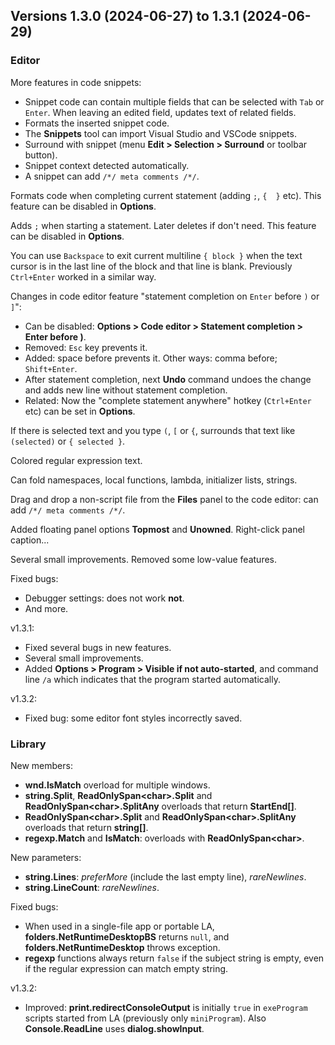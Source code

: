 ## Versions 1.3.0 (2024-06-27) to 1.3.1 (2024-06-29)

### Editor
More features in code snippets:
- Snippet code can contain multiple fields that can be selected with `Tab` or `Enter`. When leaving an edited field, updates text of related fields.
- Formats the inserted snippet code.
- The **Snippets** tool can import Visual Studio and VSCode snippets.
- Surround with snippet (menu **Edit > Selection > Surround** or toolbar button).
- Snippet context detected automatically.
- A snippet can add `/*/ meta comments /*/`.

Formats code when completing current statement (adding `;`, `{  }` etc). This feature can be disabled in **Options**.

Adds `;` when starting a statement. Later deletes if don't need. This feature can be disabled in **Options**.

You can use `Backspace` to exit current multiline `{ block }` when the text cursor is in the last line of the block and that line is blank. Previously `Ctrl+Enter` worked in a similar way.

Changes in code editor feature "statement completion on `Enter` before `)` or `]`":
- Can be disabled: **Options > Code editor > Statement completion > Enter before )**.
- Removed: `Esc` key prevents it.
- Added: space before prevents it. Other ways: comma before; `Shift+Enter`.
- After statement completion, next **Undo** command undoes the change and adds new line without statement completion.
- Related: Now the "complete statement anywhere" hotkey (`Ctrl+Enter` etc) can be set in **Options**.

If there is selected text and you type `(`, `[` or `{`, surrounds that text like `(selected)` or `{ selected }`.

Colored regular expression text.

Can fold namespaces, local functions, lambda, initializer lists, strings.

Drag and drop a non-script file from the **Files** panel to the code editor: can add `/*/ meta comments /*/`.

Added floating panel options **Topmost** and **Unowned**. Right-click panel caption...

Several small improvements. Removed some low-value features.

Fixed bugs:
- Debugger settings: does not work **not**.
- And more.

v1.3.1:
- Fixed several bugs in new features.
- Several small improvements.
- Added **Options > Program > Visible if not auto-started**, and command line `/a` which indicates that the program started automatically.

v1.3.2:
- Fixed bug: some editor font styles incorrectly saved.

### Library
New members:
- **wnd.IsMatch** overload for multiple windows.
- **string.Split**, **ReadOnlySpan\<char\>.Split** and **ReadOnlySpan\<char\>.SplitAny** overloads that return **StartEnd[]**.
- **ReadOnlySpan\<char\>.Split** and **ReadOnlySpan\<char\>.SplitAny** overloads that return **string[]**.
- **regexp.Match** and **IsMatch**: overloads with **ReadOnlySpan\<char\>**.

New parameters:
- **string.Lines**: *preferMore* (include the last empty line), *rareNewlines*.
- **string.LineCount**: *rareNewlines*.

Fixed bugs:
- When used in a single-file app or portable LA, **folders.NetRuntimeDesktopBS** returns `null`, and **folders.NetRuntimeDesktop** throws exception.
- **regexp** functions always return `false` if the subject string is empty, even if the regular expression can match empty string.

v1.3.2:
- Improved: **print.redirectConsoleOutput** is initially `true` in `exeProgram` scripts started from LA (previously only `miniProgram`). Also **Console.ReadLine** uses **dialog.showInput**.

